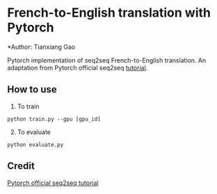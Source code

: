 # French-to-English translation with Pytorch

*Author: Tianxiang Gao

Pytorch implementation of seq2seq French-to-English translation. 
An adaptation from Pytorch official seq2seq [tutorial](https://pytorch.org/tutorials/intermediate/seq2seq_translation_tutorial.html#sphx-glr-download-intermediate-seq2seq-translation-tutorial-py).

## How to use

1. To train 
```
python train.py --gpu [gpu_id]
```

2. To evaluate
```
python evaluate.py
```

## Credit
[Pytorch official seq2seq tutorial](https://pytorch.org/tutorials/intermediate/seq2seq_translation_tutorial.html#sphx-glr-download-intermediate-seq2seq-translation-tutorial-py)

